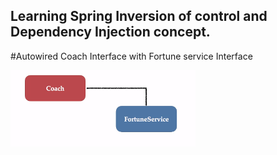 ## Learning Spring Inversion of control and Dependency Injection concept.

#Autowired Coach Interface with Fortune service Interface

![img.png](img.png)